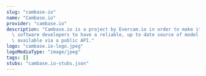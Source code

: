 ```yaml
---
slug: "cambase-io"
name: "Cambase.io"
provider: "cambase.io"
description: "Cambase.io is a project by Evercam.io in order to make it easier for\
  \ software developers to have a reliable, up to date source of model hardware information\
  \ available via a public API."
logo: "cambase.io-logo.jpeg"
logoMediaType: "image/jpeg"
tags: []
stubs: "cambase.io-stubs.json"
---
```

